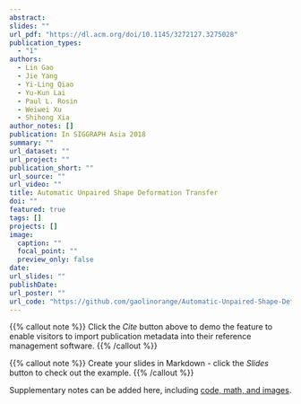 ```yaml
---
abstract: 
slides: ""
url_pdf: "https://dl.acm.org/doi/10.1145/3272127.3275028"
publication_types:
  - "1"
authors:
  - Lin Gao
  - Jie Yang
  - Yi-Ling Qiao
  - Yu-Kun Lai
  - Paul L. Rosin
  - Weiwei Xu
  - Shihong Xia
author_notes: []
publication: In SIGGRAPH Asia 2018
summary: ""
url_dataset: ""
url_project: ""
publication_short: ""
url_source: ""
url_video: ""
title: Automatic Unpaired Shape Deformation Transfer
doi: ""
featured: true
tags: []
projects: []
image:
  caption: ""
  focal_point: ""
  preview_only: false
date: 
url_slides: ""
publishDate: 
url_poster: ""
url_code: "https://github.com/gaolinorange/Automatic-Unpaired-Shape-Deformation-Transfer.git"
---
```


{{% callout note %}}
Click the *Cite* button above to demo the feature to enable visitors to import publication metadata into their reference management software.
{{% /callout %}}

{{% callout note %}}
Create your slides in Markdown - click the *Slides* button to check out the example.
{{% /callout %}}

Supplementary notes can be added here, including [code, math, and images](https://wowchemy.com/docs/writing-markdown-latex/).
